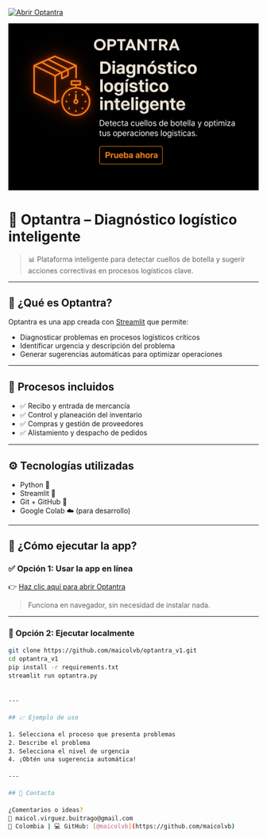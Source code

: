 [![Abrir Optantra](https://img.shields.io/badge/Abrir%20Optantra-Streamlit-orange?logo=streamlit)](https://optantra.streamlit.app/)


![Banner promocional](banner_ia.png)


# 🚛 Optantra – Diagnóstico logístico inteligente

> 📊 Plataforma inteligente para detectar cuellos de botella y sugerir acciones correctivas en procesos logísticos clave.

---

## 🧠 ¿Qué es Optantra?

Optantra es una app creada con [Streamlit](https://streamlit.io/) que permite:
- Diagnosticar problemas en procesos logísticos críticos
- Identificar urgencia y descripción del problema
- Generar sugerencias automáticas para optimizar operaciones

---

## 🧩 Procesos incluidos

- ✅ Recibo y entrada de mercancía  
- ✅ Control y planeación del inventario  
- ✅ Compras y gestión de proveedores  
- ✅ Alistamiento y despacho de pedidos

---

## ⚙️ Tecnologías utilizadas

- Python 🐍  
- Streamlit 🎈  
- Git + GitHub 🔧  
- Google Colab ☁️ (para desarrollo)

---

## 🚀 ¿Cómo ejecutar la app?

### ✅ Opción 1: Usar la app en línea

👉 [Haz clic aquí para abrir Optantra](https://optantra.streamlit.app/)

> Funciona en navegador, sin necesidad de instalar nada.

---

### 🧪 Opción 2: Ejecutar localmente

```bash
git clone https://github.com/maicolvb/optantra_v1.git
cd optantra_v1
pip install -r requirements.txt
streamlit run optantra.py


---

## 📈 Ejemplo de uso

1. Selecciona el proceso que presenta problemas  
2. Describe el problema  
3. Selecciona el nivel de urgencia  
4. ¡Obtén una sugerencia automática!

---

## 📩 Contacto

¿Comentarios o ideas?  
📧 maicol.virguez.buitrago@gmail.com  
📍 Colombia | 💻 GitHub: [@maicolvb](https://github.com/maicolvb)

